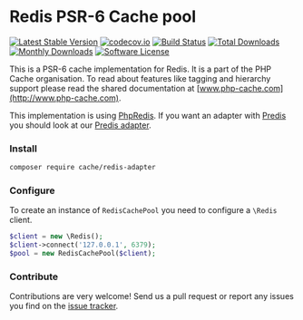 # Redis PSR-6 Cache pool 
[![Latest Stable Version](https://poser.pugx.org/cache/redis-adapter/v/stable)](https://packagist.org/packages/cache/redis-adapter) [![codecov.io](https://codecov.io/github/php-cache/redis-adapter/coverage.svg?branch=master)](https://codecov.io/github/php-cache/redis-adapter?branch=master) [![Build Status](https://travis-ci.org/php-cache/redis-adapter.svg?branch=master)](https://travis-ci.org/php-cache/redis-adapter) [![Total Downloads](https://poser.pugx.org/cache/redis-adapter/downloads)](https://packagist.org/packages/cache/redis-adapter)  [![Monthly Downloads](https://poser.pugx.org/cache/redis-adapter/d/monthly.png)](https://packagist.org/packages/cache/redis-adapter) [![Software License](https://img.shields.io/badge/license-MIT-brightgreen.svg?style=flat-square)](LICENSE)

This is a PSR-6 cache implementation for Redis. It is a part of the PHP Cache organisation. To read about 
features like tagging and hierarchy support please read the shared documentation at [www.php-cache.com](http://www.php-cache.com). 

This implementation is using [PhpRedis](https://github.com/phpredis/phpredis). If you want an adapter with 
[Predis](https://github.com/nrk/predis) you should look at our [Predis adapter](https://github.com/php-cache/predis-adapter). 

### Install

```bash
composer require cache/redis-adapter
```

### Configure

To create an instance of `RedisCachePool` you need to configure a `\Redis` client. 

```php
$client = new \Redis();
$client->connect('127.0.0.1', 6379);
$pool = new RedisCachePool($client);
```

### Contribute

Contributions are very welcome! Send us a pull request or report any issues you find on the [issue tracker](https://github.com/php-cache/issues/issues).
